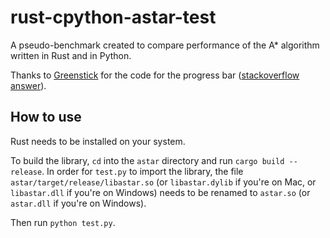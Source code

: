 # rust-cpython-astar-test
A pseudo-benchmark created to compare performance of the A* algorithm written in Rust and in Python.

Thanks to [Greenstick](https://stackoverflow.com/users/2206251/greenstick) for the code for the progress bar ([stackoverflow answer](https://stackoverflow.com/a/34325723)).

## How to use

Rust needs to be installed on your system. 

To build the library, `cd` into the `astar` directory and run `cargo build --release`. In order for `test.py` to import the library, the file `astar/target/release/libastar.so` (or `libastar.dylib` if you're on Mac, or `libastar.dll` if you're on Windows) needs to be renamed to `astar.so` (or `astar.dll` if you're on Windows).

Then run `python test.py`.
